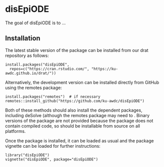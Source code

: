 
# disEpiODE

<!-- badges: start -->
<!-- badges: end -->

The goal of disEpiODE is to ...

## Installation

The latest stable version of the package can be installed from our drat repository as follows:

```{r eval=FALSE}
install.packages("disEpiODE",
  repos=c("https://cran.rstudio.com/", "https://ku-awdc.github.io/drat/"))
```

Alternatively, the development version can be installed directly from GitHub using the remotes package:

```{r eval=FALSE}
install.packages("remotes")  # if necessary
remotes::install_github("https://github.com/ku-awdc/disEpiODE")
```

Both of these methods should also install the dependent packages, including deSolve (although the remotes package may need to . Binary versions of the package are not provided because the package does not contain compiled code, so should be installable from source on all platforms.

Once the package is installed, it can be loaded as usual and the package vignette can be loaded for further instructions:

```{r}
library("disEpiODE")
vignette("disEpiODE", package="disEpiODE")
```

